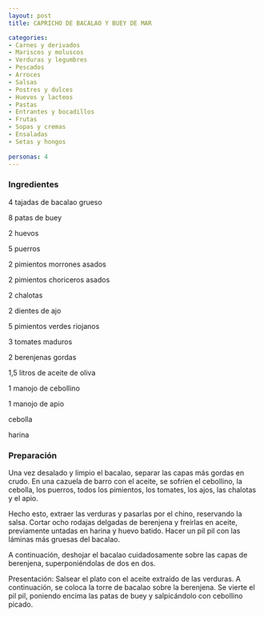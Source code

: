 ```yaml
---
layout: post
title: CAPRICHO DE BACALAO Y BUEY DE MAR

categories:
- Carnes y derivados
- Mariscos y moluscos
- Verduras y legumbres
- Pescados
- Arroces
- Salsas
- Postres y dulces
- Huevos y lacteos
- Pastas
- Entrantes y bocadillos
- Frutas
- Sopas y cremas
- Ensaladas
- Setas y hongos
 
personas: 4 
---
```

<h3>Ingredientes</h3>
4 tajadas de bacalao grueso

8 patas de buey

2 huevos

5 puerros

2 pimientos morrones asados

2 pimientos choriceros asados

2 chalotas

2 dientes de ajo

5 pimientos verdes riojanos

3 tomates maduros

2 berenjenas gordas

1,5 litros de aceite de oliva

1 manojo de cebollino

1 manojo de apio

cebolla

harina

<h3>Preparación</h3>
Una vez desalado y limpio el bacalao, separar las capas más gordas en crudo. En una cazuela de barro con el aceite, se sofríen el cebollino, la cebolla, los puerros, todos los pimientos, los tomates, los ajos, las chalotas y el apio.

Hecho esto, extraer las verduras y pasarlas por el chino, reservando la salsa. Cortar ocho rodajas delgadas de berenjena y freírlas en aceite, previamente untadas en harina y huevo batido. Hacer un pil pil con las láminas más gruesas del bacalao.

A continuación, deshojar el bacalao cuidadosamente sobre las capas de berenjena, superponiéndolas de dos en dos.

Presentación: Salsear el plato con el aceite extraído de las verduras. A continuación, se coloca la torre de bacalao sobre la berenjena. Se vierte el pil pil, poniendo encima las patas de buey y salpicándolo con cebollino picado.


